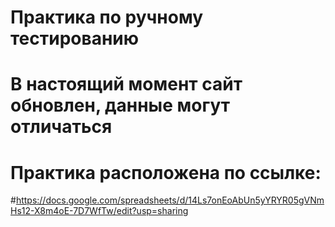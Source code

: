 # Практика по ручному тестированию
# В настоящий момент сайт обновлен, данные могут отличаться
# Практика расположена по ссылке:
#https://docs.google.com/spreadsheets/d/14Ls7onEoAbUn5yYRYR05gVNmHs12-X8m4oE-7D7WfTw/edit?usp=sharing
